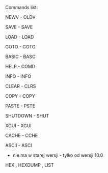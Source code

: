 Commands list:

NEWV - OLDV

SAVE - SAVE

LOAD - LOAD

GOTO - GOTO

BASIC - BASC

HELP - COMD

INFO - INFO

CLEAR - CLRS

COPY - COPY

PASTE - PSTE

SHUTDOWN - SHUT

XGUI - XGUI

CACHE - CCHE

ASCII - ASCI

- nie ma w starej wersji - tylko od wersji 10.0

HEX , HEXDUMP , LIST

